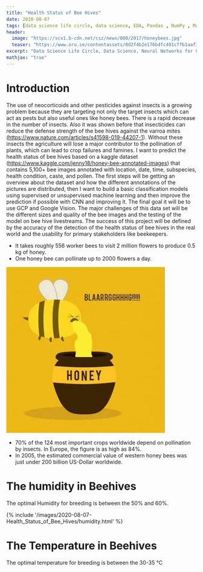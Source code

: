 ```yaml
---
title: "Health Status of Bee Hives"
date: 2020-08-07
tags: [data science life circle, data science, EDA, Pandas , NumPy , Matplotlib , Seaborn , sklearn, CNN, GCP]
header:
  image: "https://scx1.b-cdn.net/csz/news/800/2017/honeybees.jpg"
  teaser: "https://www.oru.se/contentassets/0d2f4b2e176b4fc491cffb1aaf34795a/bee.jpg"
excerpt: "Data Science Life Circle, Data Science, Neural Networks for Good"
mathjax: "true"
---
```


# Introduction

The use of neocorticoids and other pesticides against insects is a growing problem because they are targeting not only the target insects which can act as pests but also useful ones like honey bees. There is a rapid decrease in the number of insects. Also it was shown before that insecticides can reduce the defense strength of the bee hives against the varroa mites (https://www.nature.com/articles/s41598-019-44207-1). Without these insects the agriculture will lose a major contributor to the pollination of plants, which can lead to crop failures and famines.
I want to predict the health status of bee hives based on a kaggle dataset (https://www.kaggle.com/jenny18/honey-bee-annotated-images) that contains 5,100+ bee images annotated with location, date, time, subspecies, health condition, caste, and pollen. 
The first steps will be getting an overview about the dataset and how the different annotations of the pictures are distributed, then I want to build a basic classification models using supervised or unsupervised machine learning and then improve the prediction if possible with CNN and improving it. The final goal it will be to use GCP and Google Vision. The major challenges of this data set will be the different sizes and quality of the bee images and the testing of the model on bee hive livestreams.
The success of this project will be defined by the accuracy of the detection of the health status of bee hives in the real world and the usability for primary stakeholders like beekeepers. 


- It takes roughly 556 worker bees to visit 2 million flowers to produce 0.5 kg of honey.
- One honey bee can pollinate up to 2000 flowers a day.

![Alt Text](/images/2020-08-07-Health_Status_of_Bee_Hives/WhiteSoftGroundbeetle-small.gif)

- 70% of the 124 most important crops worldwide depend on pollination by insects. In Europe, the figure is as high as 84%.
- In 2005, the estimated commercial value of western honey bees was just under 200 billion US-Dollar worldwide.



# The humidity in Beehives

The optimal Humidity for breeding is between the 50% and 60%.

{% include '/images/2020-08-07-Health_Status_of_Bee_Hives/humidity.html' %}

# The Temperature in Beehives

The optimal temperature for breeding is between the 30-35 °C





